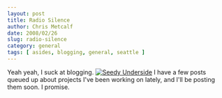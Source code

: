 ```yaml
---
layout: post
title: Radio Silence
author: Chris Metcalf
date: 2008/02/26
slug: radio-silence
category: general
tags: [ asides, blogging, general, seattle ]
---
```


Yeah yeah, I suck at blogging.
[![Seedy Underside](http://farm3.static.flickr.com/2244/2292735357_4d31076343.jpg)](http://www.flickr.com/photos/chrismetcalf/2292735357/)
I have a few posts queued up about projects I've been working on lately, and I'll be posting them soon. I promise.
